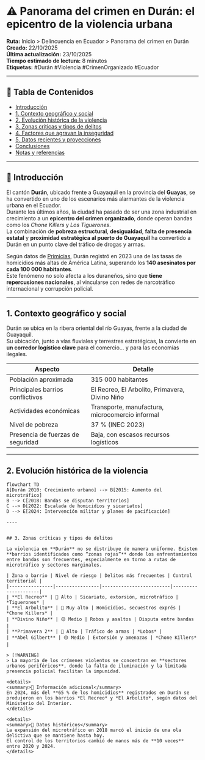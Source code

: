 # ⚠️ Panorama del crimen en Durán: el epicentro de la violencia urbana

**Ruta:** Inicio > Delincuencia en Ecuador > Panorama del crimen en Durán  
**Creado:** 22/10/2025  
**Última actualización:** 23/10/2025  
**Tiempo estimado de lectura:** 8 minutos  
**Etiquetas:** #Durán #Violencia #CrimenOrganizado #Ecuador  

---

## 📑 Tabla de Contenidos
- [Introducción](#introducción)
- [1. Contexto geográfico y social](#1-contexto-geográfico-y-social)
- [2. Evolución histórica de la violencia](#2-evolución-histórica-de-la-violencia)
- [3. Zonas críticas y tipos de delitos](#3-zonas-críticas-y-tipos-de-delitos)
- [4. Factores que agravan la inseguridad](#4-factores-que-agravan-la-inseguridad)
- [5. Datos recientes y proyecciones](#5-datos-recientes-y-proyecciones)
- [Conclusiones](#conclusiones)
- [Notas y referencias](#notas-y-referencias)

---

## 🧩 Introducción

El cantón **Durán**, ubicado frente a Guayaquil en la provincia del **Guayas**, se ha convertido en uno de los escenarios más alarmantes de la violencia urbana en el Ecuador.  
Durante los últimos años, la ciudad ha pasado de ser una zona industrial en crecimiento a un **epicentro del crimen organizado**, donde operan bandas como los *Chone Killers* y *Los Tiguerones*.  
La combinación de **pobreza estructural**, **desigualdad**, **falta de presencia estatal** y **proximidad estratégica al puerto de Guayaquil** ha convertido a Durán en un punto clave del tráfico de drogas y armas.

Según datos de [Primicias](https://www.primicias.ec/seguridad/canton-duran-guayas-ciudades-violentas-fraccionamiento-chone-killers-tasa-homicidios-92307/), Durán registró en 2023 una de las tasas de homicidios más altas de América Latina, superando los **140 asesinatos por cada 100 000 habitantes**.  
Este fenómeno no solo afecta a los duraneños, sino que **tiene repercusiones nacionales**, al vincularse con redes de narcotráfico internacional y corrupción policial.

---

## 1. Contexto geográfico y social

Durán se ubica en la ribera oriental del río Guayas, frente a la ciudad de Guayaquil.  
Su ubicación, junto a vías fluviales y terrestres estratégicas, la convierte en **un corredor logístico clave** para el comercio… y para las economías ilegales.

| Aspecto | Detalle |
|----------|----------|
| Población aproximada | 315 000 habitantes |
| Principales barrios conflictivos | El Recreo, El Arbolito, Primavera, Divino Niño |
| Actividades económicas | Transporte, manufactura, microcomercio informal |
| Nivel de pobreza | 37 % (INEC 2023) |
| Presencia de fuerzas de seguridad | Baja, con escasos recursos logísticos |

---

## 2. Evolución histórica de la violencia

```mermaid
flowchart TD
A[Durán 2010: Crecimiento urbano] --> B[2015: Aumento del microtráfico]
B --> C[2018: Bandas se disputan territorios]
C --> D[2022: Escalada de homicidios y sicariatos]
D --> E[2024: Intervención militar y planes de pacificación]

----


## 3. Zonas críticas y tipos de delitos

La violencia en **Durán** no se distribuye de manera uniforme. Existen **barrios identificados como “zonas rojas”** donde los enfrentamientos entre bandas son frecuentes, especialmente en torno a rutas de microtráfico y sectores marginales.

| Zona o barrio | Nivel de riesgo | Delitos más frecuentes | Control territorial |
|----------------|----------------|-------------------------|---------------------|
| **El Recreo** | 🔴 Alto | Sicariato, extorsión, microtráfico | *Tiguerones* |
| **El Arbolito** | 🔴 Muy alto | Homicidios, secuestros exprés | *Chone Killers* |
| **Divino Niño** | 🟡 Medio | Robos y asaltos | Disputa entre bandas |
| **Primavera 2** | 🔴 Alto | Tráfico de armas | *Lobos* |
| **Abel Gilbert** | 🟡 Medio | Extorsión y amenazas | *Chone Killers* |

> [!WARNING]
> La mayoría de los crímenes violentos se concentran en **sectores urbanos periféricos**, donde la falta de iluminación y la limitada presencia policial facilitan la impunidad.

<details>
<summary>🚨 Información adicional</summary>
En 2024, más del **65 % de los homicidios** registrados en Durán se produjeron en los barrios *El Recreo* y *El Arbolito*, según datos del Ministerio del Interior.
</details>

<details>
<summary>📅 Datos históricos</summary>
La expansión del microtráfico en 2018 marcó el inicio de una ola delictiva que se mantiene hasta hoy.  
El control de los territorios cambió de manos más de **10 veces** entre 2020 y 2024.
</details>

